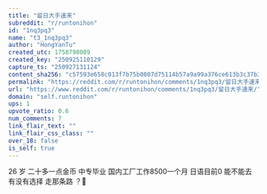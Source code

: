 ```yaml
---
title: "留日大手速来"
subreddit: "r/runtonihon"
id: "1nq3pq3"
name: "t3_1nq3pq3"
author: "HongYanTu"
created_utc: 1758798089
created_key: "250925110129"
capture_ts: "250927131124"
content_sha256: "c57593e658c013f7b75b0807d75114b57a9a99a376ce613b3c37b30cca7590ce"
permalink: "https://reddit.com/r/runtonihon/comments/1nq3pq3/留日大手速来/"
url: "https://www.reddit.com/r/runtonihon/comments/1nq3pq3/留日大手速来/"
domain: "self.runtonihon"
ups: 1
upvote_ratio: 0.6
num_comments: 7
link_flair_text: ""
link_flair_css_class: ""
over_18: false
is_self: true
---
```


26 岁 二十多一点金币 中专毕业 国内工厂工作8500一个月 日语目前0 能不能去
有没有选择 走那条路 ？🙇
